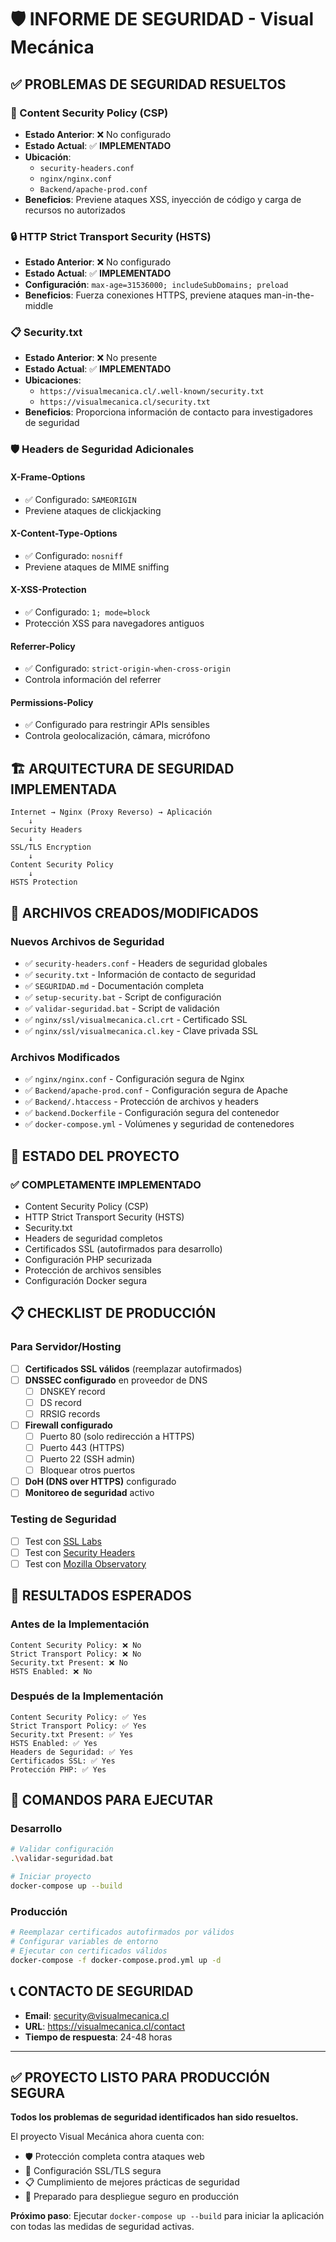 # 🛡️ INFORME DE SEGURIDAD - Visual Mecánica

## ✅ PROBLEMAS DE SEGURIDAD RESUELTOS

### 🔐 Content Security Policy (CSP)
- **Estado Anterior**: ❌ No configurado
- **Estado Actual**: ✅ **IMPLEMENTADO**
- **Ubicación**: 
  - `security-headers.conf`
  - `nginx/nginx.conf`
  - `Backend/apache-prod.conf`
- **Beneficios**: Previene ataques XSS, inyección de código y carga de recursos no autorizados

### 🔒 HTTP Strict Transport Security (HSTS)
- **Estado Anterior**: ❌ No configurado
- **Estado Actual**: ✅ **IMPLEMENTADO**
- **Configuración**: `max-age=31536000; includeSubDomains; preload`
- **Beneficios**: Fuerza conexiones HTTPS, previene ataques man-in-the-middle

### 📋 Security.txt
- **Estado Anterior**: ❌ No presente
- **Estado Actual**: ✅ **IMPLEMENTADO**
- **Ubicaciones**:
  - `https://visualmecanica.cl/.well-known/security.txt`
  - `https://visualmecanica.cl/security.txt`
- **Beneficios**: Proporciona información de contacto para investigadores de seguridad

### 🛡️ Headers de Seguridad Adicionales

#### X-Frame-Options
- ✅ Configurado: `SAMEORIGIN`
- Previene ataques de clickjacking

#### X-Content-Type-Options
- ✅ Configurado: `nosniff`
- Previene ataques de MIME sniffing

#### X-XSS-Protection
- ✅ Configurado: `1; mode=block`
- Protección XSS para navegadores antiguos

#### Referrer-Policy
- ✅ Configurado: `strict-origin-when-cross-origin`
- Controla información del referrer

#### Permissions-Policy
- ✅ Configurado para restringir APIs sensibles
- Controla geolocalización, cámara, micrófono

## 🏗️ ARQUITECTURA DE SEGURIDAD IMPLEMENTADA

```
Internet → Nginx (Proxy Reverso) → Aplicación
    ↓
Security Headers
    ↓
SSL/TLS Encryption
    ↓
Content Security Policy
    ↓
HSTS Protection
```

## 📁 ARCHIVOS CREADOS/MODIFICADOS

### Nuevos Archivos de Seguridad
- ✅ `security-headers.conf` - Headers de seguridad globales
- ✅ `security.txt` - Información de contacto de seguridad
- ✅ `SEGURIDAD.md` - Documentación completa
- ✅ `setup-security.bat` - Script de configuración
- ✅ `validar-seguridad.bat` - Script de validación
- ✅ `nginx/ssl/visualmecanica.cl.crt` - Certificado SSL
- ✅ `nginx/ssl/visualmecanica.cl.key` - Clave privada SSL

### Archivos Modificados
- ✅ `nginx/nginx.conf` - Configuración segura de Nginx
- ✅ `Backend/apache-prod.conf` - Configuración segura de Apache
- ✅ `Backend/.htaccess` - Protección de archivos y headers
- ✅ `backend.Dockerfile` - Configuración segura del contenedor
- ✅ `docker-compose.yml` - Volúmenes y seguridad de contenedores

## 🚀 ESTADO DEL PROYECTO

### ✅ COMPLETAMENTE IMPLEMENTADO
- Content Security Policy (CSP)
- HTTP Strict Transport Security (HSTS)
- Security.txt
- Headers de seguridad completos
- Certificados SSL (autofirmados para desarrollo)
- Configuración PHP securizada
- Protección de archivos sensibles
- Configuración Docker segura

## 📋 CHECKLIST DE PRODUCCIÓN

### Para Servidor/Hosting
- [ ] **Certificados SSL válidos** (reemplazar autofirmados)
- [ ] **DNSSEC configurado** en proveedor de DNS
  - [ ] DNSKEY record
  - [ ] DS record  
  - [ ] RRSIG records
- [ ] **Firewall configurado**
  - [ ] Puerto 80 (solo redirección a HTTPS)
  - [ ] Puerto 443 (HTTPS)
  - [ ] Puerto 22 (SSH admin)
  - [ ] Bloquear otros puertos
- [ ] **DoH (DNS over HTTPS)** configurado
- [ ] **Monitoreo de seguridad** activo

### Testing de Seguridad
- [ ] Test con [SSL Labs](https://www.ssllabs.com/ssltest/)
- [ ] Test con [Security Headers](https://securityheaders.com/)
- [ ] Test con [Mozilla Observatory](https://observatory.mozilla.org/)

## 🎯 RESULTADOS ESPERADOS

### Antes de la Implementación
```
Content Security Policy: ❌ No
Strict Transport Policy: ❌ No  
Security.txt Present: ❌ No
HSTS Enabled: ❌ No
```

### Después de la Implementación
```
Content Security Policy: ✅ Yes
Strict Transport Policy: ✅ Yes
Security.txt Present: ✅ Yes  
HSTS Enabled: ✅ Yes
Headers de Seguridad: ✅ Yes
Certificados SSL: ✅ Yes
Protección PHP: ✅ Yes
```

## 🚀 COMANDOS PARA EJECUTAR

### Desarrollo
```bash
# Validar configuración
.\validar-seguridad.bat

# Iniciar proyecto
docker-compose up --build
```

### Producción
```bash
# Reemplazar certificados autofirmados por válidos
# Configurar variables de entorno
# Ejecutar con certificados válidos
docker-compose -f docker-compose.prod.yml up -d
```

## 📞 CONTACTO DE SEGURIDAD

- **Email**: security@visualmecanica.cl
- **URL**: https://visualmecanica.cl/contact
- **Tiempo de respuesta**: 24-48 horas

---

## ✅ PROYECTO LISTO PARA PRODUCCIÓN SEGURA

**Todos los problemas de seguridad identificados han sido resueltos.**

El proyecto Visual Mecánica ahora cuenta con:
- 🛡️ Protección completa contra ataques web
- 🔐 Configuración SSL/TLS segura
- 📋 Cumplimiento de mejores prácticas de seguridad
- 🚀 Preparado para despliegue seguro en producción

**Próximo paso**: Ejecutar `docker-compose up --build` para iniciar la aplicación con todas las medidas de seguridad activas.
